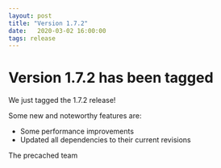 ```yaml
---
layout: post
title: "Version 1.7.2"
date:   2020-03-02 16:00:00
tags: release
---
```


# Version 1.7.2 has been tagged

We just tagged the 1.7.2 release!

Some new and noteworthy features are:

* Some performance improvements
* Updated all dependencies to their current revisions

The precached team

